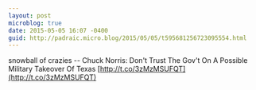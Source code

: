 ```yaml
---
layout: post
microblog: true
date: 2015-05-05 16:07 -0400
guid: http://padraic.micro.blog/2015/05/05/t595681256723095554.html
---
```

snowball of crazies -- Chuck Norris: Don't Trust The Gov't On A Possible Military Takeover Of Texas [http://t.co/3zMzMSUFQT](http://t.co/3zMzMSUFQT)
